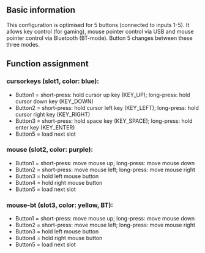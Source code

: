 ## Basic information
This configuration is optimised for 5 buttons (connected to inputs 1-5).
It allows key control (for gaming), mouse pointer control via USB and mouse pointer control via Bluetooth (BT-mode).
Button 5 changes between these three modes.


## Function assignment

### cursorkeys (slot1, color: blue):
- Button1 = short-press: hold cursor up key (KEY_UP); long-press: hold cursor down key (KEY_DOWN)
- Button2 = short-press: hold cursor left key (KEY_LEFT); long-press: hold cursor right key (KEY_RIGHT)
- Button3 = short-press: hold space key (KEY_SPACE); long-press: hold enter key (KEY_ENTER)
- Button5 = load next slot


### mouse (slot2, color: purple):
- Button1 = short-press: move mouse up; long-press: move mouse down
- Button2 = short-press: move mouse left; long-press: move mouse right
- Button3 = hold left mouse button
- Button4 = hold right mouse button
- Button5 = load next slot

### mouse-bt (slot3, color: yellow, BT):
- Button1 = short-press: move mouse up; long-press: move mouse down
- Button2 = short-press: move mouse left; long-press: move mouse right
- Button3 = hold left mouse button
- Button4 = hold right mouse button
- Button5 = load next slot
